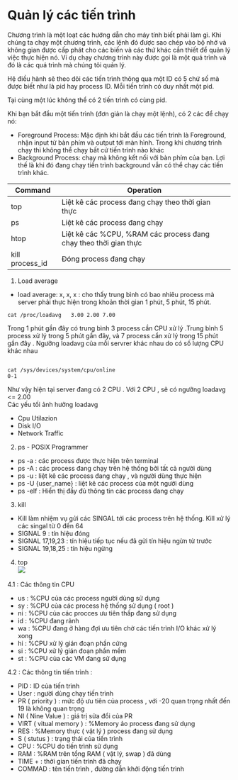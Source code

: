 

# Quản lý các tiến trình 
Chương trình là một loạt các hướng dẫn cho máy tính biết phải làm gì. Khi chúng ta chạy một chương trình, các lệnh đó được sao chép vào bộ nhớ và không gian được cấp phát cho các biến và các thứ khác cần thiết để quản lý việc thực hiện nó. Ví dụ chạy chương trình này được gọi là một quá trình và đó là các quá trình mà chúng tôi quản lý.

Hệ điều hành sẽ theo dõi các tiến trình thông qua một ID có 5 chứ số mà được biết như là pid hay process ID.
Mỗi tiến trình có duy nhất một pid.

Tại cùng một lúc không thể có 2 tiến trình có cùng pid.

Khi bạn bắt đầu một tiến trình (đơn giản là chạy một lệnh), có 2 các để chạy nó:
* Foreground Process: Mặc định khi bắt đầu các tiến trình là Foreground, nhận input từ bàn phím và output tới màn hình. Trong khi chương trình chạy thì không thể chạy bất cứ tiến trình nào khác
* Background Process: chạy mà không kết nối với bàn phím của bạn. Lợi thế là khi đó đang chạy tiến trình background vẫn có thể chạy các tiến trình khác.

Command | Operation
-------- |-------
top | Liệt kê các process đang chạy theo thời gian thực
ps  | Liệt kê các process đang chạy
htop | Liệt kê các %CPU, %RAM các process đang chạy theo thời gian thực 
kill process_id | Đóng process đang chạy

1. Load average
  *  load average: x, x, x : cho thấy trung bình có bao nhiêu process mà server phải thực hiện  trong khoản thời gian 1 phút, 5 phút, 15 phút. 
```
cat /proc/loadavg   3.00 2.00 7.00   
```
Trong 1 phút gần đây có trung bình 3 process cần CPU xử lý
.Trung bình 5 process xử lý trong 5 phút gần đây, và 7 process cần xử lý trong 15 phút gần đây .
Ngưỡng loadavg của mỗi servrer khác nhau do có số lượng CPU khác nhau 
```

cat /sys/devices/system/cpu/online
0-1
```
Như vậy hiện tại server đang có 2 CPU . Với 2 CPU , sẽ có  ngưỡng loadavg <= 2.00\
Các yếu tối ảnh hưởng loadavg 
-   Cpu Utilazion
-   Disk I/O
-   Network Traffic
2.  ps - POSIX Programmer
*   ps -a : các process được thực hiện trên terminal
*   ps -A : các process đang chạy trên hệ thống bởi tất cả người dùng
*   ps -u : liệt kê các process đang chạy , và người dùng thực hiện
*   ps -U {user_name} : liệt kê các process của một người dùng
*   ps -elf : Hiển thị đầy đủ thông tin các process đang chạy  
3. kill
*	Kill làm nhiệm vụ gửi các SINGAL tới các process trên hệ thống. Kill xử lý các singal từ  0 đến 64
*	SIGNAL 9 : tín hiệu đóng
*	SIGNAL 17,19,23  : tín hiệu tiếp tục nếu đã gửi tín hiệu ngừn từ trước
*	SIGNAL 19,18,25 : tín hiệu ngừng
4. top\
![](https://image.ibb.co/kOVhWp/top.png)

4.1 : Các thông tin CPU 
* us : %CPU  của các process  người dùng  sử dụng 
* sy : %CPU  của các  process  hệ thống sử dụng ( root ) 
* ni  : %CPU  của các procces ưu tiên thấp đang sử dụng
* id : %CPU đang rảnh
* wa : %CPU đang ở hàng đợi ưu tiên chờ các tiến trình I/O khác xử lý xong
* hi : %CPU xử lý gián đoạn phần cứng
* si : %CPU xử lý gián đoạn phần mềm
* st : %CPU của các VM đang sử dụng

4.2 : Các thông tin tiến trình :
* PID : ID của tiến trình
* User : người dùng chạy tiến trình
* PR ( priority ) : mức độ ưu tiên của process , với -20 quan trọng nhất đến 19 là không quan trọng
* NI ( Nine Value ) : giá trị sửa đổi của PR
* VIRT ( vitual memory ) : %Memory ảo process đang sử dụng
* RES : %Memory thực ( vật lý ) process đang sử dụng
* S ( stutus ) : trạng thái của tiến trình
* CPU : %CPU do tiến trình sử dụng
* RAM : %RAM trên tổng RAM ( vật lý, swap ) đã dùng
* TIME + : thời gian tiến trình đã chạy
* COMMAD : tên tiến trình , đường dẫn khởi động tiến trình
